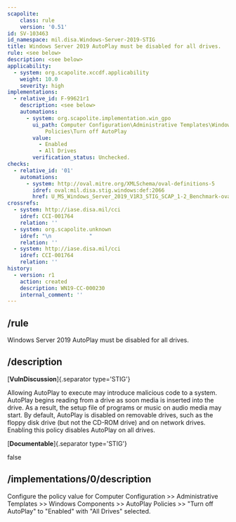 ```yaml
---
scapolite:
    class: rule
    version: '0.51'
id: SV-103463
id_namespace: mil.disa.Windows-Server-2019-STIG
title: Windows Server 2019 AutoPlay must be disabled for all drives.
rule: <see below>
description: <see below>
applicability:
  - system: org.scapolite.xccdf.applicability
    weight: 10.0
    severity: high
implementations:
  - relative_id: F-99621r1
    description: <see below>
    automations:
      - system: org.scapolite.implementation.win_gpo
        ui_path: Computer Configuration\Administrative Templates\Windows Components\AutoPlay
            Policies\Turn off AutoPlay
        value:
          - Enabled
          - All Drives
        verification_status: Unchecked.
checks:
  - relative_id: '01'
    automations:
      - system: http://oval.mitre.org/XMLSchema/oval-definitions-5
        idref: oval:mil.disa.stig.windows:def:2066
        href: U_MS_Windows_Server_2019_V1R3_STIG_SCAP_1-2_Benchmark-oval.xml
crossrefs:
  - system: http://iase.disa.mil/cci
    idref: CCI-001764
    relation: ''
  - system: org.scapolite.unknown
    idref: "\n            "
    relation: ''
  - system: http://iase.disa.mil/cci
    idref: CCI-001764
    relation: ''
history:
  - version: r1
    action: created
    description: WN19-CC-000230
    internal_comment: ''
---
```



## /rule

Windows Server 2019 AutoPlay must be disabled for all drives.

## /description

[**VulnDiscussion**]{.separator type='STIG'}

Allowing AutoPlay to execute may introduce malicious code to a system. AutoPlay begins reading from a drive as soon media is inserted into the drive. As a result, the setup file of programs or music on audio media may start. By default, AutoPlay is disabled on removable drives, such as the floppy disk drive (but not the CD-ROM drive) and on network drives. Enabling this policy disables AutoPlay on all drives.

[**Documentable**]{.separator type='STIG'}

false

## /implementations/0/description

Configure the policy value for Computer Configuration >> Administrative Templates >> Windows Components >> AutoPlay Policies >> "Turn off AutoPlay" to "Enabled" with "All Drives" selected.

